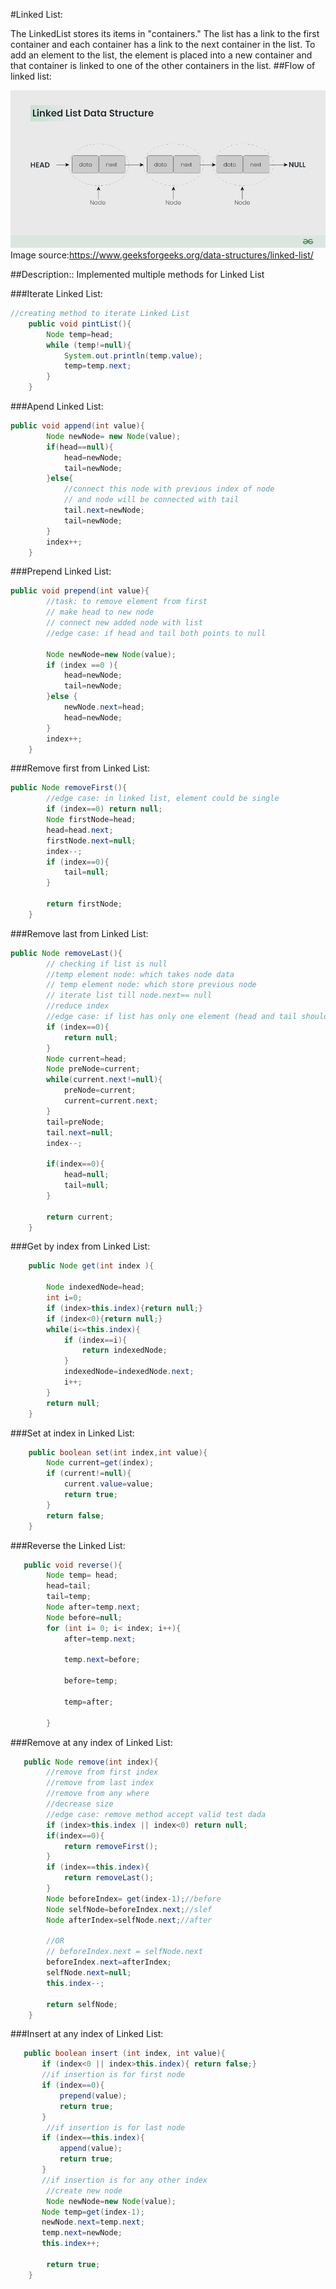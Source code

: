 #Linked List:

The LinkedList stores its items in "containers." The list has a link to the first container and each container has a link to the next container in the list. To add an element to the list, the element is placed into a new container and that container is linked to one of the other containers in the list.
##Flow of linked list:

![img.png](img.png)
Image source:https://www.geeksforgeeks.org/data-structures/linked-list/

##Description::
 Implemented multiple methods for Linked List

###Iterate Linked List:
```java
//creating method to iterate Linked List
    public void pintList(){
        Node temp=head;
        while (temp!=null){
            System.out.println(temp.value);
            temp=temp.next;
        }
    }
```

###Apend Linked List:
```java
public void append(int value){
        Node newNode= new Node(value);
        if(head==null){
            head=newNode;
            tail=newNode;
        }else{
            //connect this node with previous index of node
            // and node will be connected with tail
            tail.next=newNode;
            tail=newNode;
        }
        index++;
    }
```
###Prepend Linked List:
```java
public void prepend(int value){
        //task: to remove element from first
        // make head to new node
        // connect new added node with list
        //edge case: if head and tail both points to null
        
        Node newNode=new Node(value);
        if (index ==0 ){
            head=newNode;
            tail=newNode;
        }else {
            newNode.next=head;
            head=newNode;
        }
        index++;
    }
```


###Remove first from Linked List:
```java
public Node removeFirst(){
        //edge case: in linked list, element could be single
        if (index==0) return null;
        Node firstNode=head;
        head=head.next;
        firstNode.next=null;
        index--;
        if (index==0){
            tail=null;
        }

        return firstNode;
    }
```

###Remove last from Linked List:
```java
public Node removeLast(){
        // checking if list is null
        //temp element node: which takes node data
        // temp element node: which store previous node
        // iterate list till node.next== null
        //reduce index
        //edge case: if list has only one element (head and tail should be null)
        if (index==0){
            return null;
        }
        Node current=head;
        Node preNode=current;
        while(current.next!=null){
            preNode=current;
            current=current.next;
        }
        tail=preNode;
        tail.next=null;
        index--;

        if(index==0){
            head=null;
            tail=null;
        }

        return current;
    }
```
###Get by index from Linked List:
```java
    public Node get(int index ){

        Node indexedNode=head;
        int i=0;
        if (index>this.index){return null;}
        if (index<0){return null;}
        while(i<=this.index){
            if (index==i){
                return indexedNode;
            }
            indexedNode=indexedNode.next;
            i++;
        }
        return null;
    }
```

###Set at index in Linked List:
```java
    public boolean set(int index,int value){
        Node current=get(index);
        if (current!=null){
            current.value=value;
            return true;
        }
        return false;
    }
```

###Reverse the Linked List:
```java
   public void reverse(){
        Node temp= head;
        head=tail;
        tail=temp;
        Node after=temp.next;
        Node before=null;
        for (int i= 0; i< index; i++){
            after=temp.next;

            temp.next=before;

            before=temp;

            temp=after;

        }
```

###Remove at any index of Linked List:
```java
   public Node remove(int index){
        //remove from first index
        //remove from last index
        //remove from any where
        //decrease size
        //edge case: remove method accept valid test dada
        if (index>this.index || index<0) return null;
        if(index==0){
            return removeFirst();
        }
        if (index==this.index){
            return removeLast();
        }
        Node beforeIndex= get(index-1);//before
        Node selfNode=beforeIndex.next;//slef
        Node afterIndex=selfNode.next;//after

        //OR
        // beforeIndex.next = selfNode.next
        beforeIndex.next=afterIndex;
        selfNode.next=null;
        this.index--;

        return selfNode;
    }
```
###Insert at any index of Linked List:
```java
   public boolean insert (int index, int value){
       if (index<0 || index>this.index){ return false;}
       //if insertion is for first node
       if (index==0){
           prepend(value);
           return true;
       }
        //if insertion is for last node
       if (index==this.index){
           append(value);
           return true;
       }
       //if insertion is for any other index
        //create new node
        Node newNode=new Node(value);
       Node temp=get(index-1);
       newNode.next=temp.next;
       temp.next=newNode;
       this.index++;

        return true;
    }
```

